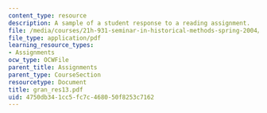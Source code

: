 ```yaml
---
content_type: resource
description: A sample of a student response to a reading assignment.
file: /media/courses/21h-931-seminar-in-historical-methods-spring-2004/4750db341cc5fc7c468050f8253c7162_gran_res13.pdf
file_type: application/pdf
learning_resource_types:
- Assignments
ocw_type: OCWFile
parent_title: Assignments
parent_type: CourseSection
resourcetype: Document
title: gran_res13.pdf
uid: 4750db34-1cc5-fc7c-4680-50f8253c7162
---
```

